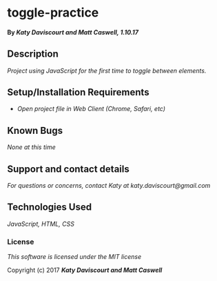 # toggle-practice

#### By _**Katy Daviscourt and Matt Caswell,** 1.10.17_

## Description

_Project using JavaScript for the first time to toggle between elements._

## Setup/Installation Requirements

* _Open project file in Web Client (Chrome, Safari, etc)_

## Known Bugs

_None at this time_

## Support and contact details

_For questions or concerns, contact Katy at katy.daviscourt@gmail.com_

## Technologies Used

_JavaScript, HTML, CSS_

### License

*This software is licensed under the MIT license*

Copyright (c) 2017 **_Katy Daviscourt and Matt Caswell_**
